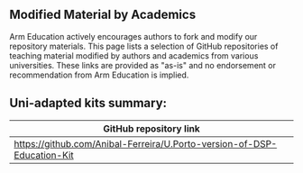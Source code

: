 
## Modified Material by Academics

Arm Education actively encourages authors to fork and modify our repository materials.  This page lists a selection of GitHub repositories of teaching material modified by authors and academics from various universities.  These links are provided as "as-is" and no endorsement or recommendation from Arm Education is implied.

## Uni-adapted kits summary:

| GitHub repository link |
| -----------------------| 
| https://github.com/Anibal-Ferreira/U.Porto-version-of-DSP-Education-Kit | 

